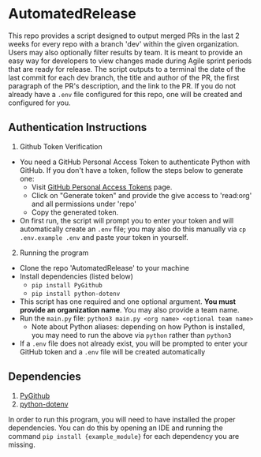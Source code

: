 # AutomatedRelease

This repo provides a script designed to output merged PRs in the last 2 weeks for every repo with a branch 'dev' within 
the given organization. Users may also optionally filter results by team. It is meant to provide an easy way for developers
to view changes made during Agile sprint periods that are ready for release. The script outputs to a terminal the date of
the last commit for each dev branch, the title and author of the PR, the first paragraph of the PR's description, and the link
to the PR. If you do not already have a `.env` file configured for this repo, one will be created and configured for you. 

## Authentication Instructions
	
 1.  Github Token Verification
   - You need a GitHub Personal Access Token to authenticate Python with GitHub. If you don't have a token, follow the 
steps below to generate one:
     - Visit [GitHub Personal Access Tokens](https://github.com/settings/tokens) page.
     - Click on "Generate token" and provide the give access to 'read:org' and all permissions under 'repo'
     - Copy the generated token.
   - On first run, the script will prompt you to enter your token and will automatically create an `.env` file; you may also do this manually via `cp .env.example .env` and
   paste your token in yourself.

 2.   Running the program
  * Clone the repo 'AutomatedRelease' to your machine
  * Install dependencies (listed below)
    * `pip install PyGithub`
    * `pip install python-dotenv`
  * This script has one required and one optional argument. **You must provide an organization name**. You may also provide 
a team name.
  * Run the `main.py` file: `python3 main.py <org name> <optional team name>`
    * Note about Python aliases: depending on how Python is installed, you may need to run the above via `python` rather
than `python3`
  * If a `.env` file does not already exist, you will be prompted to enter your GitHub token and a `.env` file will be 
created automatically


## Dependencies
1.   [PyGithub](https://pypi.org/project/PyGithub/)
2.   [python-dotenv](https://pypi.org/project/python-dotenv/)

In order to run this program, you will need to have installed the proper dependencies.
You can do this by opening an IDE and running the command `pip install {example_module}` for each dependency you are missing.
 
 


